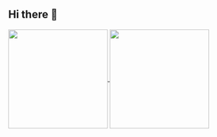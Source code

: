 ## Hi there 👋

<a href="https://github.com/hat0uma">
  <img height=200 align="center" src="https://github-readme-stats.vercel.app/api?username=hat0uma&show_icons=true" />
</a>
<a href="https://github.com/hat0ma">
  <img height=200 align="center" src="https://github-readme-stats.vercel.app/api/top-langs?username=hat0uma&layout=compact&langs_count=8&card_width=320" />
</a>
